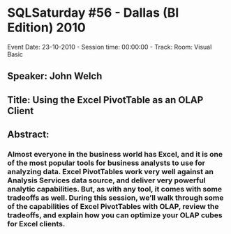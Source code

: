 # SQLSaturday #56 - Dallas (BI Edition) 2010
Event Date: 23-10-2010 - Session time: 00:00:00 - Track: Room: Visual Basic
## Speaker: John Welch
## Title: Using the Excel PivotTable as an OLAP Client
## Abstract:
### Almost everyone in the business world has Excel, and it is one of the most popular tools for business analysts to use for analyzing data. Excel PivotTables work very well against an Analysis Services data source, and deliver very powerful analytic capabilities. But, as with any tool, it comes with some tradeoffs as well. During this session, we’ll walk through some of the capabilities of Excel PivotTables with OLAP, review the tradeoffs, and explain how you can optimize your OLAP cubes for Excel clients.
